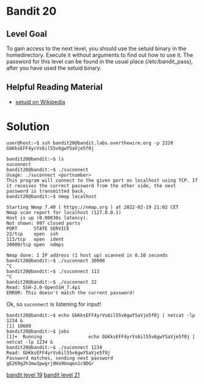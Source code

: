 <h1>Bandit 20</h1>

<h2 id="level-goal">Level Goal</h2>
<p>To gain access to the next level, you should use the setuid binary
in the homedirectory. Execute it without arguments to find out how
to use it. The password for this level can be found in the usual
place (/etc/bandit_pass), after you have used the setuid binary.</p>

<h2 id="helpful-reading-material">Helpful Reading Material</h2>
<ul>
  <li><a href="https://en.wikipedia.org/wiki/Setuid">setuid on Wikipedia</a></li>
</ul>


<h1>Solution</h1>

```
user@host:~$ ssh bandit20@bandit.labs.overthewire.org -p 2220
GbKksEFF4yrVs6il55v6gwY5aVje5f0j

bandit20@bandit:~$ ls
suconnect
bandit20@bandit:~$ ./suconnect
Usage: ./suconnect <portnumber>
This program will connect to the given port on localhost using TCP. If it receives the correct password from the other side, the next password is transmitted back.
bandit20@bandit:~$ nmap localhost

Starting Nmap 7.40 ( https://nmap.org ) at 2022-02-19 21:02 CET
Nmap scan report for localhost (127.0.0.1)
Host is up (0.00030s latency).
Not shown: 997 closed ports
PORT      STATE SERVICE
22/tcp    open  ssh
113/tcp   open  ident
30000/tcp open  ndmps

Nmap done: 1 IP address (1 host up) scanned in 0.10 seconds
bandit20@bandit:~$ ./suconnect 30000
^C
bandit20@bandit:~$ ./suconnect 113
^C
bandit20@bandit:~$ ./suconnect 22
Read: SSH-2.0-OpenSSH_7.4p1
ERROR: This doesn't match the current password!
```

Ok, so `suconnect` is listening for input!

```
bandit20@bandit:~$ echo GbKksEFF4yrVs6il55v6gwY5aVje5f0j | netcat -lp 1234 &
[1] 10689
bandit20@bandit:~$ jobs
[1]+  Running                 echo GbKksEFF4yrVs6il55v6gwY5aVje5f0j | netcat -lp 1234 &
bandit20@bandit:~$ ./suconnect 1234
Read: GbKksEFF4yrVs6il55v6gwY5aVje5f0j
Password matches, sending next password
gE269g2h3mw3pwgrj0Ha9Uoqen1c9DGr
```

[bandit level 19](19.md)
[bandit level 21](21.md)
